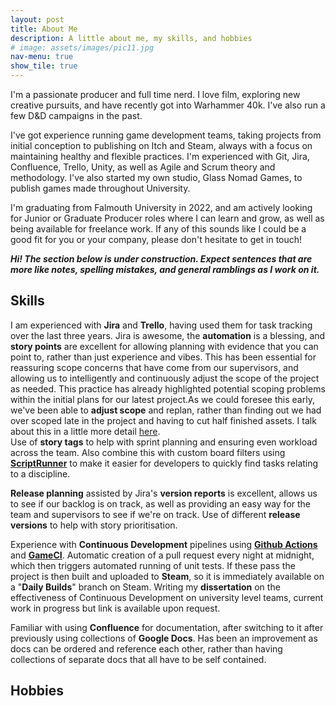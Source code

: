 ```yaml
---
layout: post
title: About Me
description: A little about me, my skills, and hobbies
# image: assets/images/pic11.jpg
nav-menu: true
show_tile: true
---
```


I'm a passionate producer and full time nerd. I love film, exploring new creative pursuits, and have recently got into Warhammer 40k. I've also run a few D&D campaigns in the past.

I've got experience running game development teams, taking projects from initial conception to publishing on Itch and Steam, always with a focus on maintaining healthy and flexible practices. I'm experienced with Git, Jira, Confluence, Trello, Unity, as well as Agile and Scrum theory and methodology. I've also started my own studio, Glass Nomad Games, to publish games made throughout University.

I'm graduating from Falmouth University in 2022, and am actively looking for Junior or Graduate Producer roles where I can learn and grow, as well as being available for freelance work. If any of this sounds like I could be a good fit for you or your company, please don't hesitate to get in touch! 

<i><b> Hi! The section below is under construction. Expect sentences that are more like notes, spelling mistakes, and general ramblings as I work on it. </b></i>

<h2>Skills</h2>
I am experienced with <b>Jira</b> and <b>Trello</b>, having used them for task tracking over the last three years. Jira is awesome, the <b>automation</b> is a blessing, and <b>story points</b> are excellent for allowing planning with evidence that you can point to, rather than just experience and vibes. This has been essential for reassuring scope concerns that have come from our supervisors, and allowing us to intelligently and continuously adjust the scope of the project as needed. This practice has already highlighted potential scoping problems within the initial plans for our latest project.As we could foresee this early, we've been able to <b>adjust scope</b> and replan, rather than finding out we had over scoped late in the project and having to cut half finished assets. I talk about this in a little more detail <a href="{{ site.baseurl }}/2021/10/01/SIlverback.html">here</a>. <br>
Use of <b>story tags</b> to help with sprint planning and ensuring even workload across the team. Also combine this with custom board filters using <b><a href="https://marketplace.atlassian.com/apps/6820/scriptrunner-for-jira?tab=overview&hosting=cloud">ScriptRunner</a></b> to make it easier for developers to quickly find tasks relating to a discipline.
<span class="image fit"><img src="{{ site.baseurl }}/assets/images/Jira_Backlog.png" alt=""/></span>

<b>Release planning</b> assisted by Jira's <b>version reports</b> is excellent, allows us to see if our backlog is on track, as well as providing an easy way for the team and supervisors to see if we're on track. Use of different <b>release versions</b> to help with story prioritisation.
<span class="image fit"><img src="{{ site.baseurl }}/assets/images/Jira_Version_Report.png" alt=""/></span>

Experience with <b>Continuous Development</b> pipelines using <b><a href="https://github.com/features/actions">Github Actions</a></b> and <b><a href="https://game.ci/">GameCI</a></b>. Automatic creation of a pull request every night at midnight, which then triggers automated running of unit tests. If these pass the project is then built and uploaded to <b>Steam</b>, so it is immediately available on a "<b>Daily Builds</b>" branch on Steam. Writing my <b>dissertation</b> on the effectiveness of Continuous Development on university level teams, current work in progress but link is available upon request.
<span class="image fit"><img src="{{ site.baseurl }}/assets/images/GitActions.png" alt="" /></span>

Familiar with using <b>Confluence</b> for documentation, after switching to it after previously using collections of <b>Google Docs</b>. Has been an improvement as docs can be ordered and reference each other, rather than having collections of separate docs that all have to be self contained.

<h2>Hobbies</h2>